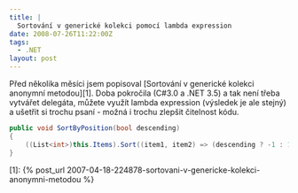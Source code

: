 ```yaml
---
title: |
  Sortování v generické kolekci pomocí lambda expression
date: 2008-07-26T11:22:00Z
tags:
  - .NET
layout: post
---
```

Před několika měsíci jsem popisoval [Sortování v generické kolekci anonymní metodou][1]. Doba pokročila (C#3.0 a .NET 3.5) a tak není třeba vytvářet delegáta, můžete využít lambda expression (výsledek je ale stejný) a ušetřit si trochu psaní - možná i trochu zlepšit čitelnost kódu.


```csharp
public void SortByPosition(bool descending)
{
    ((List<int>)this.Items).Sort((item1, item2) => (descending ? -1 : 1) * item1.CompareTo(item2));
}
```

[1]: {% post_url 2007-04-18-224878-sortovani-v-genericke-kolekci-anonymni-metodou %}